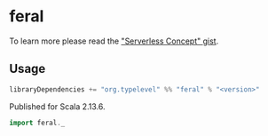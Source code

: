 # feral

To learn more please read the ["Serverless Concept" gist](https://gist.github.com/djspiewak/37a4ea0d7a5237144ec8b56a76ed080d).

## Usage

```sbt
libraryDependencies += "org.typelevel" %% "feral" % "<version>"
```

Published for Scala 2.13.6.

```scala
import feral._
```
